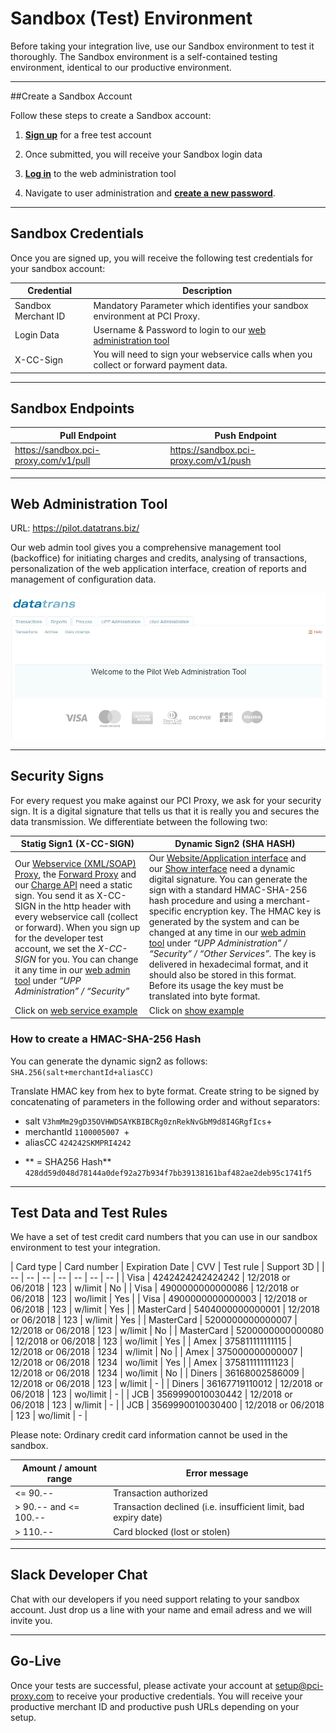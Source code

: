 

#  Sandbox (Test) Environment


Before taking your integration live, use our Sandbox environment to test it thoroughly. The Sandbox environment is a self-contained testing environment, identical to our productive environment. 


---


##Create a Sandbox Account

Follow these steps to create a Sandbox account: 

1.	[**Sign up**](http://www.pci-proxy.com/#/signup) for a free test account

2.	Once submitted, you will receive your Sandbox login data

3.	[**Log in**](https://pilot.datatrans.biz/) to the web administration tool

4.	Navigate to user administration and [**create a new password**](https://pilot.datatrans.biz/MenuDispatch.jsp?main=3&sub=2). 



 ---

 
## Sandbox Credentials
Once you are signed up, you will receive the following test credentials for your sandbox account:

| Credential | Description |
| -- | -- |
| Sandbox Merchant ID | Mandatory Parameter which identifies your sandbox environment at PCI Proxy. |
| Login Data | Username & Password to login to our [web administration tool](https://pilot.datatrans.biz/)  |
| X-CC-Sign | You will need to sign your webservice calls when you collect or forward payment data. |

---

## Sandbox Endpoints


|Pull Endpoint | Push Endpoint |
|---|---|
|https://sandbox.pci-proxy.com/v1/pull|https://sandbox.pci-proxy.com/v1/push|


 ---

## Web Administration Tool
URL: https://pilot.datatrans.biz/


Our web admin tool gives you a comprehensive management tool (backoffice) for initiating charges and credits, analysing of transactions, personalization of the web application interface, creation of reports and management of configuration data.

![](Pilot_Datatrans.jpg)



 ---

## Security Signs

For every request you make against our PCI Proxy, we ask for your security sign. It is a digital signature that tells us that it is really you and secures the data transmission. We differentiate between the following two:

|Statig Sign1 (X-CC-SIGN)| Dynamic Sign2 (SHA HASH)   |
|---|---|
|Our [Webservice (XML/SOAP) Proxy](https://docs.pci-proxy.com/webservice.html), the [Forward Proxy](https://docs.pci-proxy.com/forward.html) and our [Charge API](https://docs.pci-proxy.com/charge.html) need a static sign. You send it as X-CC-SIGN in the http header with every webservice call (collect or forward). When you sign up for the developer test account, we set the  *X-CC-SIGN* for you. You can change it any time in our [web admin tool](http://pilot.datatrans.biz) under *“UPP Administration” / “Security”*|Our [Website/Application interface](https://docs.pci-proxy.com/website-application.html) and our [Show interface](https://docs.pci-proxy.com/show.html) need a dynamic digital signature. You can generate the sign with a standard HMAC-SHA-256 hash procedure and using a merchant-specific encryption key. The HMAC key is generated by the system and can be changed at any time in our [web admin tool](http://pilot.datatrans.biz) under *“UPP Administration” / “Security” / “Other Services”.* The key is delivered in hexadecimal format, and it should also be stored in this format. Before its usage the key must be translated into byte format.|
| Click on [web service example](https://docs.pci-proxy.com/webservice.html)|Click on [show example](https://docs.pci-proxy.com/show.html)|



### How to create a HMAC-SHA-256 Hash


You can generate the dynamic sign2 as follows: `SHA.256(salt+merchantId+aliasCC)`

Translate HMAC key from hex to byte format. Create string to be signed by concatenating of parameters in the following order and without separators:

+ salt `V3hmMm29gD35OVHWDSAYKBIBCRg0znRekNvGbM9d8I4GRgfIcs`+
+ merchantId `1100005007 `+
+ aliasCC `424242SKMPRI4242`

- ** = SHA256 Hash** `428dd59d048d78144a0def92a27b934f7bb39138161baf482ae2deb95c1741f5`


---

 
 ## Test Data and Test Rules


We have a set of test credit card numbers that you can use in our sandbox environment to test your integration. 

| Card type | Card number | Expiration Date | CVV  | Test rule | Support 3D |
| -- | -- | -- | -- | -- | -- | -- |
| Visa | 4242424242424242 | 12/2018 or 06/2018 | 123  | w/limit | No |
| Visa | 4900000000000086 | 12/2018 or 06/2018 | 123  | wo/limit | Yes |
| Visa | 4900000000000003 | 12/2018 or 06/2018 | 123  | w/limit | Yes |
| MasterCard | 5404000000000001 | 12/2018 or 06/2018 | 123 | w/limit | Yes |
| MasterCard | 5200000000000007 | 12/2018 or 06/2018 | 123 | w/limit | No |
| MasterCard | 5200000000000080 | 12/2018 or 06/2018 | 123 | wo/limit | Yes |
| Amex | 375811111111115 | 12/2018 or 06/2018 | 1234 | w/limit | No |
| Amex | 375000000000007 | 12/2018 or 06/2018 | 1234 | wo/limit | Yes |
| Amex | 375811111111123 | 12/2018 or 06/2018 | 1234 | wo/limit | No |
| Diners | 36168002586009 | 12/2018 or 06/2018 | 123 | w/limit | - |
| Diners | 36167719110012 | 12/2018 or 06/2018 | 123 | wo/limit | - |
| JCB | 3569990010030442 | 12/2018 or 06/2018 | 123 | w/limit | - |
| JCB | 3569990010030400 | 12/2018 or 06/2018 | 123 | wo/limit | - |

Please note: Ordinary credit card information cannot be used in the sandbox. 




| Amount / amount range | Error message |
| -- | -- |
| <= 90.-- | Transaction authorized |
| > 90.-- and <= 100.-- | Transaction declined (i.e. insufficient limit, bad expiry date) |
| > 110.-- | Card blocked (lost or stolen) |
 ---

## Slack Developer Chat

Chat with our developers if you need support relating to your sandbox account. Just drop us a line with your name and email adress and we will invite you. 


---


## Go-Live

Once your tests are successful, please activate your account at [setup@pci-proxy.com](mailto:setup@pci-proxy.com) to receive your productive credentials. You will receive your productive merchant ID and productive push URLs depending on your setup.

